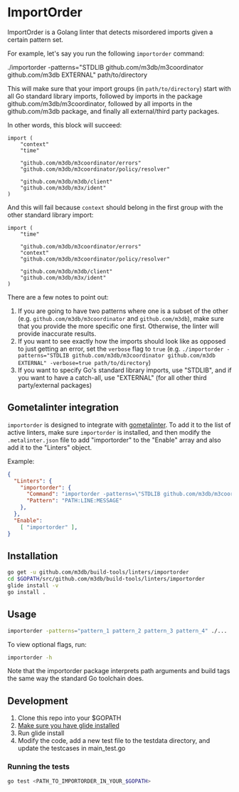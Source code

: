 # ImportOrder

ImportOrder is a Golang linter that detects misordered imports given a certain pattern set.

For example, let's say you run the following `importorder` command:

./importorder -patterns="STDLIB github.com/m3db/m3coordinator github.com/m3db EXTERNAL" path/to/directory

This will make sure that your import groups (in `path/to/directory`) start with all Go standard library imports, followed by imports in the package github.com/m3db/m3coordinator, followed by all imports in the github.com/m3db package, and finally all external/third party packages.

In other words, this block will succeed:
```
import (
	"context"
	"time"

	"github.com/m3db/m3coordinator/errors"
	"github.com/m3db/m3coordinator/policy/resolver"

	"github.com/m3db/m3db/client"
	"github.com/m3db/m3x/ident"
)
```

And this will fail because `context` should belong in the first group with the other standard library import:
```
import (
	"time"

	"github.com/m3db/m3coordinator/errors"
	"context"
	"github.com/m3db/m3coordinator/policy/resolver"

	"github.com/m3db/m3db/client"
	"github.com/m3db/m3x/ident"
)
```

There are a few notes to point out:

1. If you are going to have two patterns where one is a subset of the other (e.g. `github.com/m3db/m3coordinator` and `github.com/m3db`), make sure that you provide the more specific one first. Otherwise, the linter will provide inaccurate results.
2. If you want to see exactly how the imports should look like as opposed to just getting an error, set the `verbose` flag to `true` (e.g. `./importorder -patterns="STDLIB github.com/m3db/m3coordinator github.com/m3db EXTERNAL" -verbose=true path/to/directory`)
3. If you want to specify Go's standard library imports, use "STDLIB", and if you want to have a catch-all, use "EXTERNAL" (for all other third party/external packages)

## Gometalinter integration

`importorder` is designed to integrate with [gometalinter](https://github.com/alecthomas/gometalinter). To add it to the list of active linters, make sure `importorder` is installed, and then modify the `.metalinter.json` file to add "importorder" to the "Enable" array and also add it to the "Linters" object.

Example:

```json
{
  "Linters": {
    "importorder": {
      "Command": "importorder -patterns=\"STDLIB github.com/m3db/m3coordinator github.com/m3db EXTERNAL\"",
      "Pattern": "PATH:LINE:MESSAGE"
    },
  },
  "Enable":
    [ "importorder" ],
}
```

## Installation

```bash
go get -u github.com/m3db/build-tools/linters/importorder
cd $GOPATH/src/github.com/m3db/build-tools/linters/importorder
glide install -v
go install .
```

## Usage

```bash
importorder -patterns="pattern_1 pattern_2 pattern_3 pattern_4" ./...
```

To view optional flags, run:

```bash
importorder -h
```

Note that the importorder package interprets path arguments and build tags the same way the standard Go toolchain does.

## Development

1. Clone this repo into your $GOPATH
2. [Make sure you have glide installed](https://github.com/Masterminds/glide)
3. Run glide install
4. Modify the code, add a new test file to the testdata directory, and update the testcases in main_test.go

### Running the tests

```bash
go test <PATH_TO_IMPORTORDER_IN_YOUR_$GOPATH>
```